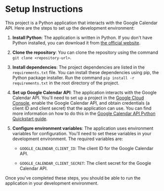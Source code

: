 # Setup Instructions

This project is a Python application that interacts with the Google Calendar API. Here are the steps to set up the development environment:

1. **Install Python**: The application is written in Python. If you don't have Python installed, you can download it from [the official website](https://www.python.org/downloads/).

2. **Clone the repository**: You can clone the repository using the command `git clone <repository-url>`.

3. **Install dependencies**: The project dependencies are listed in the `requirements.txt` file. You can install these dependencies using pip, the Python package installer. Run the command `pip install -r requirements.txt` in the root directory of the project.

4. **Set up Google Calendar API**: The application interacts with the Google Calendar API. You'll need to set up a project in the [Google Cloud Console](https://console.cloud.google.com/), enable the Google Calendar API, and obtain credentials (a client ID and client secret) that the application can use. You can find more information on how to do this in the [Google Calendar API Python Quickstart guide](https://developers.google.com/calendar/quickstart/python).

5. **Configure environment variables**: The application uses environment variables for configuration. You'll need to set these variables in your development environment. The required variables are:

    - `GOOGLE_CALENDAR_CLIENT_ID`: The client ID for the Google Calendar API.

    - `GOOGLE_CALENDAR_CLIENT_SECRET`: The client secret for the Google Calendar API.

Once you've completed these steps, you should be able to run the application in your development environment.